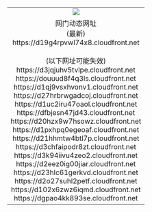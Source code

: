 ﻿<table>
  <tr></tr>
  <tr><td colspan=2 align=center><img src="https://d19g4rpvwl74x8.cloudfront.net/Up/oGate.jpg" /></td></tr>
  <tr><td colspan=2 align=center>网门动态网址<br/>(最新)
<br>https://d19g4rpvwl74x8.cloudfront.net
<br/><br/>(以下网址可能失效)
<br>https://d3jqjuhv5tvlpe.cloudfront.net
<br>https://douuud8f4q3ls.cloudfront.net
<br>https://d1qj9vsxhvonv1.cloudfront.net
<br>https://d27hrbrwgadcoj.cloudfront.net
<br>https://d1uc2iru47oaol.cloudfront.net
<br>https://dfbjesn47jd43.cloudfront.net
<br>https://d20hzx9w7hsowz.cloudfront.net
<br>https://d1pxhpq0egeoaf.cloudfront.net
<br>https://d21hhmtw4btl7p.cloudfront.net
<br>https://d3chfaipodr8zt.cloudfront.net
<br>https://d3k94iivu4zeo2.cloudfront.net
<br>https://d2eez0ig00jiar.cloudfront.net
<br>https://d23hlc61gerkvd.cloudfront.net
<br>https://d2o27suhl2petf.cloudfront.net
<br>https://d102x6zwz6iqmd.cloudfront.net
<br>https://dgpao4kk893se.cloudfront.net
    </td>
  </tr>
</table>
